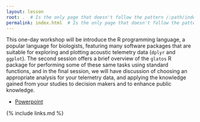 ```yaml
---
layout: lesson
root: .  # Is the only page that doesn't follow the pattern /:path/index.html
permalink: index.html  # Is the only page that doesn't follow the pattern /:path/index.html
---
```


This one-day workshop will be introduce the R programming language, a popular language for biologists, featuring many software packages that are suitable for exploring and plotting acoustic telemetry data (`dplyr` and `ggplot`). The second session offers a brief overview of the `glatos` R package for performing some of these same tasks using standard functions, and in the final session, we will have discussion of choosing an appropriate analysis for your telemetry data, and applying the knowledge gained from your studies to decision makers and to enhance public knowledge.


- [Powerpoint](/Resources/DFO_best_practices_2020_03.pptx)

{% include links.md %}
